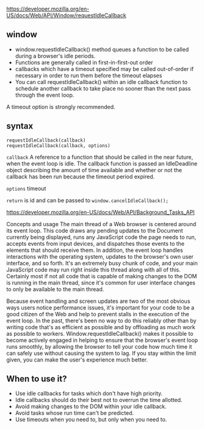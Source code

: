 https://developer.mozilla.org/en-US/docs/Web/API/Window/requestIdleCallback

## window
- window.requestIdleCallback() method queues a function to be called during a browser's idle periods.
- Functions are generally called in first-in-first-out order
- callbacks which have a timeout specified may be called out-of-order if necessary in order to run them before the timeout elapses
- You can call requestIdleCallback() within an idle callback function to schedule another callback to take place no sooner than the next pass through the event loop.

A timeout option is strongly recommended.

## syntax
```
requestIdleCallback(callback)
requestIdleCallback(callback, options)
```

`callback`
A reference to a function that should be called in the near future, when the event loop is idle. The callback function is passed an IdleDeadline object describing the amount of time available and whether or not the callback has been run because the timeout period expired.

`options`
timeout

`return` is id and can be passed to `window.cancelIdleCallback();`

https://developer.mozilla.org/en-US/docs/Web/API/Background_Tasks_API

Concepts and usage
The main thread of a Web browser is centered around its event loop. This code draws any pending updates to the Document currently being displayed, runs any JavaScript code the page needs to run, accepts events from input devices, and dispatches those events to the elements that should receive them. In addition, the event loop handles interactions with the operating system, updates to the browser's own user interface, and so forth. It's an extremely busy chunk of code, and your main JavaScript code may run right inside this thread along with all of this. Certainly most if not all code that is capable of making changes to the DOM is running in the main thread, since it's common for user interface changes to only be available to the main thread.

Because event handling and screen updates are two of the most obvious ways users notice performance issues, it's important for your code to be a good citizen of the Web and help to prevent stalls in the execution of the event loop. In the past, there's been no way to do this reliably other than by writing code that's as efficient as possible and by offloading as much work as possible to workers. Window.requestIdleCallback() makes it possible to become actively engaged in helping to ensure that the browser's event loop runs smoothly, by allowing the browser to tell your code how much time it can safely use without causing the system to lag. If you stay within the limit given, you can make the user's experience much better.

## When to use it?
- Use idle callbacks for tasks which don't have high priority.
- Idle callbacks should do their best not to overrun the time allotted.
- Avoid making changes to the DOM within your idle callback.
- Avoid tasks whose run time can't be predicted.
- Use timeouts when you need to, but only when you need to.
